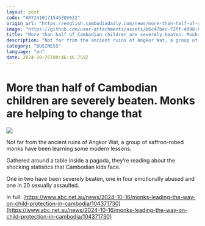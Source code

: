 ```yaml
---
layout: post
code: "ART2410171545ZQV632"
origin_url: "https://english.cambodiadaily.com/news/more-than-half-of-cambodian-children-are-severely-beaten-monks-are-helping-to-change-that-189794/"
image: "https://github.com/user-attachments/assets/b6c47bec-72ff-4098-bc30-9acfca26d5a5"
title: "More than half of Cambodian children are severely beaten. Monks are helping to change that"
description: "Not far from the ancient ruins of Angkor Wat, a group of saffron-robed monks have been learning some modern lessons."
category: "BUSINESS"
language: "en"
date: 2024-10-25T09:46:46.759Z
---
```


# More than half of Cambodian children are severely beaten. Monks are helping to change that

 ![](https://github.com/user-attachments/assets/b24b9c3c-d3e3-48ea-8578-6ece2b03ea8f)

Not far from the ancient ruins of Angkor Wat, a group of saffron-robed monks have been learning some modern lessons.

Gathered around a table inside a pagoda, they’re reading about the shocking statistics that Cambodian kids face.

One in two have been severely beaten, one in four emotionally abused and one in 20 sexually assaulted.

In full: [https://www.abc.net.au/news/2024-10-16/monks-leading-the-way-on-child-protection-in-cambodia/104371730](https://www.abc.net.au/news/2024-10-16/monks-leading-the-way-on-child-protection-in-cambodia/104371730)